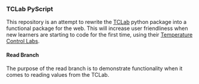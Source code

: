 ### TCLab PyScript
This repository is an attempt to rewrite the [TCLab](https://github.com/jckantor/TCLab) python package into a functional package for the web. This will increase user friendliness when new learners are starting to code for the first time, using their [Temperature Control Labs](http://apmonitor.com/pdc/index.php/Main/ArduinoTemperatureControl).

#### Read Branch
The purpose of the read branch is to demonstrate functionality when it comes to reading values from the TCLab.